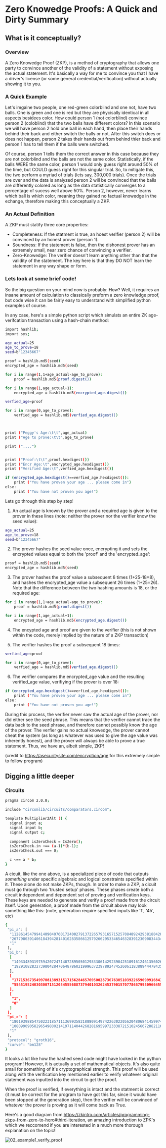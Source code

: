 # Zero Knowedge Proofs: A Quick and Dirty Summary

## What is it conceptually?

### Overview
A Zero Knowedge Proof (ZKP), is a method of cryptography that allows one party to convince another of the validity of a statement without exposing the actual statement. It's basically a way for me to convince you that I have a driver's license (or some general credential/verification) without actually showing it to you. 

### A Quick Example
Let's imgaine two people, one red-green colorblind and one not, have two balls. One is green and one is red but they are phycisally identical in all aspects besidees color. How could person 1 (not colorblind) convince person 2 (coloblind) that the two balls have different colors? In this scenario we will have person 2 hold one ball in each hand, then place their hands behind their back and either switch the balls or not. After this switch does or does not happen, person 2 takes their hands out from behind thier back and person 1 has to tell them if the balls were switched. 

Of course, person 1 tells them the correct answer in this case because they are not colorblind and the balls are not the same color. Statistically, if the balls WERE the same color, person 1 would only guess right around 50% of the time, but COULD guess right for this singular trial. So, to mitigate this, the two perform a myriad of trials (lets say, 300,000 trials). Once the trials are over and the data is analyzed person 2 will be convinced that the balls are differently colored as long as the data statistically converges to a percentage of sucess well above 50%. Person 2, however, never learns which ball is which color, meaning they gained no factual knowedge in the echange, therefore making this conceptually a ZKP.

### An Actual Definition
A ZKP must statify three core properties:
* Completeness: If the statment is true, an hoest verifier (person 2) will be convinced by an honest prover (person 1).
* Soundness: If the statement is false, then the dishonest prover has an extremely small, near zero chance of convincing a verifier.
* Zero-Knowedge: The verifier doesn't learn anything other than that the validity of the statement. The key here is that they DO NOT learn the statement in any way shape or form. 

### Lets look at some brief code!
So the big question on your mind now is probably: How? Well, it requires an insane amount of calculation to classically preform a zero knowledge proof, but code wise it can be fairly easy to understand with simplified python examples of course. 

In any case, here's a simple python script which simulats an entire ZK age-verifcation transaction using a hash-chain method: 
```sh
import hashlib;
import sys;

age_actual=25
age_to_prove=18
seed=b"12345667"

proof = hashlib.md5(seed)
encrypted_age = hashlib.md5(seed)

for i in range(1,1+age_actual-age_to_prove):
	proof = hashlib.md5(proof.digest())

for i in range(1,age_actual+1):
	encrypted_age = hashlib.md5(encrypted_age.digest())

verfied_age=proof

for i in range(0,age_to_prove):
	verfied_age = hashlib.md5(verfied_age.digest())



print ("Peggy's Age:\t\t",age_actual)
print ("Age to prove:\t\t",age_to_prove)

print ("....")


print ("Proof:\t\t",proof.hexdigest())
print ("Encr Age:\t",encrypted_age.hexdigest())
print ("Verified Age:\t",verfied_age.hexdigest())

if (encrypted_age.hexdigest()==verfied_age.hexdigest()):
	print ("You have proven your age ... please come in")
else:
	print ("You have not proven you age!")
```
Lets go through this step by step!

1. An actual age is known by the prover and a required age is given to the prover in these lines (note: neither the prover nor the verifier know the seed value):
```sh
age_actual=25
age_to_prove=18
seed=b"12345667"
```
2. The prover hashes the seed value once, encrypting it and sets the encrypted values equal to both the 'proof' and the 'encrypted_age':
```sh
proof = hashlib.md5(seed)
encrypted_age = hashlib.md5(seed)
```
3. The prover hashes the proof value a subsequent 8 times (1+25-18=8), and hashes the encrypted_age value a subsequent 26 times (1+25=26). Note that the difference between the two hashing amounts is 18, or the required age:
```sh
for i in range(1,1+age_actual-age_to_prove):
	proof = hashlib.md5(proof.digest())

for i in range(1,age_actual+1):
	encrypted_age = hashlib.md5(encrypted_age.digest())
```
4. The encypted age and proof are given to the verifier (this is not shown within the code, merely implied by the nature of a ZKP transaction)

5. The verifier hashes the proof a subsequent 18 times:
```sh
verfied_age=proof

for i in range(0,age_to_prove):
	verfied_age = hashlib.md5(verfied_age.digest())
```
6. The verifier compares the encrypted_age value and the resulting verified_age value, verifiying if the prover is over 18:
```sh
if (encrypted_age.hexdigest()==verfied_age.hexdigest()):
	print ("You have proven your age ... please come in")
else:
	print ("You have not proven you age!")
```

During this process, the verifier never saw the actual age of the prover, nor did either see the seed phrase. This means that the verifier cannot trace the data back to the seed phrase, and therefore cannot possibly know the age of the prover. The verfier gains no actual knowedge, the prover cannot cheat the system (as long as whatever was used to give the age value was inherently honest), and the prover will always be able to prove a true statement. Thus, we have an, albeit simple, ZKP!

(credit to https://asecuritysite.com/encryption/age for this extremely simple to follow program)

## Digging a little deeper

### Circuits
```sh
pragma circom 2.0.0;

include "circomlib/circuits/comparators.circom";

template Multiplier2Alt () {
  signal input a;
  signal input b;
  signal output c;
  
  component isZeroCheck = IsZero();
  isZeroCheck.in <== (a-1)*(b-1);
  isZeroCheck.out === 0;

  c <== a * b;
}
```
A cicuit, like the one above, is a specialized piece of code that outputs *something* under specific algebraic and logical constraints specified within it. These alone do not make ZKPs, though. In order to make a ZKP, a cicuit must go through two 'trusted setup' phases. These phases create both a circuit independent and dependent set of proving and verification keys. These keys are needed to generate and verify a proof made from the circuit itself. Upon generation, a proof made from the circuit above may look something like this: (note, generation require specified inputs like '1', '45', etc)
```sh
{
 "pi_a": [
  "11286145479941409040760172400279137226579316571525708489242938180420133912721",
  "2677980391406184394281401028358661257926629533465463283912309083443499810514",
  "1"
 ],
 "pi_b": [
  [
   "14933489319759420724714072895050129333061429239042510916124613560263890166123",
   "19291082832739804284706487860219996372397892474526061183889444784355969995454"
  ],
  [
   "17715367354997881389315171562846576950028736763851039226590999168416203934526",
   "5545195240303007151205455568873794010326245379015707786879980966455851850517"
  ],
  [
   "1",
   "0"
  ]
 ],
 "pi_c": [
  "18019398854750223185711136993582188809149742263022056204806841459974430861986",
  "10809909058296549800214197114044268281695997233387215102456672882116563924914",
  "1"
 ],
 "protocol": "groth16",
 "curve": "bn128"
}
```
It looks a lot like how the hashed seed code might have looked in the python program! However, it is actually a set of mathematical objects. It's also quite small for something of it's cryptographical strength. This proof will be used along with the verification key mentioned earlier to verify whatever original statement was inputted into the circuit to get the proof. 

When the proof is verified, if everything is intact and the statment is correct (it must be correct for the program to have got this far, since it would have been stopped at the generation step), then the verifier will be convinced of whatever the prover is proving as it will come back as True. 

Here's a good diagram from https://zkintro.com/articles/programming-zkps-from-zero-to-hero#third-iteration, an amazing introduction to ZPK's which we reccomend if you are interested in a much more thorough explanation on the topic!

![02_example1_verify_proof](https://github.com/user-attachments/assets/a4337880-0929-4060-90a1-8cd1c23e6b38)


